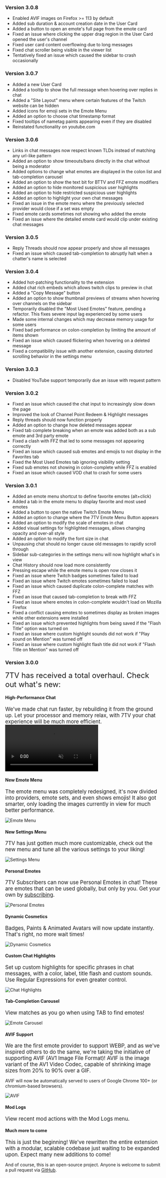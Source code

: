 ### Version 3.0.8

-   Enabled AVIF images on Firefox >= 113 by default
-   Added sub duration & account creation date in the User Card
-   Added a button to open an emote's full page from the emote card
-   Fixed an issue where clicking the upper drag region in the User Card opened the user's channel
-   Fixed user card content overflowing due to long messages
-   Fixed chat scroller being visible in the viewer list
-   Tentatively fixed an issue which caused the sidebar to crash occasionally

### Version 3.0.7

-   Added a new User Card
-   Added a tooltip to show the full message when hovering over replies in chat
-   Added a "Site Layout" menu where certain features of the Twitch website can be hidden
-   Added icons for emoji sets in the Emote Menu
-   Added an option to choose chat timestamp format
-   Fixed tooltips of nametag paints appearing even if they are disabled
-   Reinstated functionality on youtube.com

### Version 3.0.6

-   Links in chat messages now respect known TLDs instead of matching any url-like pattern
-   Added an option to show timeouts/bans directly in the chat without being a moderator
-   Added options to change what emotes are displayed in the colon list and tab-completion carousel
-   Added an option to show the text bit for BTTV and FFZ emote modifiers
-   Added an option to hide monitored suspicious user highlights
-   Added an option to hide restricted suspicious user highlights
-   Added an option to highlight your own chat messages
-   Fixed an issue in the emote menu where the previously selected provider would close if a set was empty
-   Fixed emote cards sometimes not showing who added the emote
-   Fixed an issue where the detailed emote card would clip under existing chat messages

### Version 3.0.5

-   Reply Threads should now appear properly and show all messages
-   Fixed an issue which caused tab-completion to abruptly halt when a chatter's name is selected

### Version 3.0.4

-   Added hot-patching functionality to the extension
-   Added chat rich embeds which allows twitch clips to preview in chat
-   Added a "Copy Message" button
-   Added an option to show thumbnail previews of streams when hovering over channels on the sidebar
-   Temporarily disabled the "Most Used Emotes" feature, pending a refactor. This fixes severe input lag experienced by some users
-   Made some internal changes which may decrease memory usage for some users
-   Fixed bad performance on colon-completion by limiting the amount of items shown
-   Fixed an issue which caused flickering when hovering on a deleted message
-   Fixed a compatibility issue with another extension, causing distorted scrolling behavior in the settings menu

### Version 3.0.3

-   Disabled YouTube support temporarily due an issue with request pattern

### Version 3.0.2

-   Fixed an issue which caused the chat input to increasingly slow down the page
-   Improved the look of Channel Point Redeem & Highlight messages
-   Reply threads should now function properly
-   Added an option to change how deleted messages appear
-   Fixed tab complete breaking when an emote was added both as a sub emote and 3rd party emote
-   Fixed a clash with FFZ that led to some messages not appearing correctly
-   Fixed an issue which caused sub emotes and emojis to not display in the Favorites tab
-   Fixed the Most Used Emotes tab ignoring visibility setting
-   Fixed sub emotes not showing in colon-complete while FFZ is enabled
-   Fixed an issue which caused VOD chat to crash for some users

### Version 3.0.1

-   Added an emote menu shortcut to define favorite emotes (alt+click)
-   Added a tab in the emote menu to display favorite and most used emotes
-   Added a button to open the native Twitch Emote Menu
-   Added an option to change where the 7TV Emote Menu Button appears
-   Added an option to modify the scale of emotes in chat
-   Added visual settings for highlighted messages, allows changing opacity and over-all style
-   Added an option to modify the font size in chat
-   Unpausing chat should no longer cause old messages to rapidly scroll through
-   Sidebar sub-categories in the settings menu will now highlight what's in view
-   Chat History should now load more consistently
-   Pressing escape while the emote menu is open now closes it
-   Fixed an issue where Twitch badges sometimes failed to load
-   Fixed an issue where Twitch emotes sometimes failed to load
-   Fixed an issue which caused duplicate colon-complete matches with FFZ
-   Fixed an issue that caused tab-completion to break with FFZ
-   Fixed an issue where emotes in colon-complete wouldn't load on Mozilla Firefox
-   Fixed a conflict causing emotes to sometimes display as broken images while other extensions were installed
-   Fixed an issue which prevented highlights from being saved if the "Flash Title" option was turned on
-   Fixed an issue where custom highlight sounds did not work if "Play sound on Mention" was turned off
-   Fixed an issue where custom highlight flash title did not work if "Flash Title on Mention" was turned off

### Version 3.0.0

<span style="font-size:1.5rem;">7TV has received a total overhaul. Check out what's new:</span>

#### High-Performance Chat

<span style="font-size:larger;">
We've made chat run faster, by rebuilding it from the ground up. Let your processor and memory relax, with 7TV your chat experience will be much more efficient.
</span>

<video autoplay muted loop>
	<source x-src="~/picture/cgl_display_chat.webm" />
</video>

#### New Emote Menu

<span style="font-size:larger;">The emote menu was completely redesigned, it's now divided into providers, emote sets, and even shows emojis! It also got smarter, only loading the images currently in view for much better performance.</span>

![Emote Menu](~/picture/cgl_display_emote_menu.avif)

#### New Settings Menu

<span style="font-size:larger;">7TV has just gotten much more customizable, check out the new menu and tune all the various settings to your liking!</span>

![Settings Menu](~/picture/cgl_display_settings_menu.avif)

#### Personal Emotes

<span style="font-size:larger;">7TV Subscribers can now use Personal Emotes in chat! These are emotes that can be used globally, but only by you. Get your own by <a href="https://7tv.app/store" target="_blank">subscribing</a>.</span>

![Personal Emotes](~/picture/cgl_display_personal_emotes.avif)

#### Dynamic Cosmetics

<span style="font-size:larger;">Badges, Paints & Animated Avatars will now update instantly. That's right, no more wait times!</span>

![Dynamic Cosmetics](~/picture/cgl_display_dynamic_cosmetics.avif)

#### Custom Chat Highlights

<span style="font-size:larger;">Set up custom highlights for specific phrases in chat messages, with a color, label, title flash and custom sounds. Use Regular Expressions for even greater control.</span>

![Chat Highlights](~/picture/cgl_display_highlights.avif)

#### Tab-Completion Carousel

<span style="font-size:larger;">View matches as you go when using TAB to find emotes!</span>

![Emote Carousel](~/picture/cgl_display_emote_carousel.avif)

#### AVIF Support

<span style="font-size:larger;">
We are the first emote provider to support WEBP, and as we've inspired others to do the same, we're taking the initiative of supporting AVIF (AV1 Image File Format)!
AVIF is the image variant of the AV1 Video Codec, capable of shrinking image sizes from 20% to 90% over a GIF. 
</span>

AVIF will now be automatically served to users of Google Chrome 100+ (or chromium-based browsers).

![AVIF](~/picture/cgl_display_avif.svg)

#### Mod Logs

<span style="font-size:larger;">View recent mod actions with the Mod Logs menu.</span>

#### Much more to come

<span style="font-size:larger;">This is just the beginning! We've rewritten the entire extension with a modular, scalable codebase just waiting to be expanded upon. Expect many new additions to come!</span>

And of course, this is an open-source project. Anyone is welcome to submit a pull request via <a href="https://github.com/seventv/extension" target="_blank">GitHub</a>.
